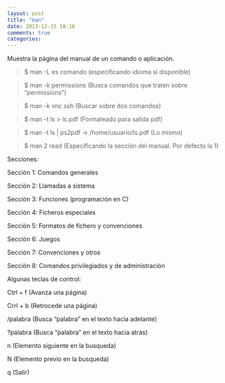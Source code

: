 ```yaml
---
layout: post
title: "man"
date: 2013-12-15 18:16
comments: true
categories: 
---
```

Muestra la página del manual de un comando o aplicación.

>$ man -L es comando (especificando idioma si disponible)

>$ man -k permissions (Busca comandos que traten sobre “permissions”)

>$ man -k vnc ssh (Buscar sobre dos comandos)

>$ man -t ls > ls.pdf (Formateado para salida pdf)

>$ man -t ls | ps2pdf -&gt; /home/usuario/ls.pdf (Lo mismo)

>$ man 2 read (Especificando la sección del manual. Por defecto la 1)

Secciones:

Sección 1: Comandos generales

Sección 2: Llamadas a sistema

Sección 3: Funciones (programación en C)

Sección 4: Ficheros especiales

Sección 5: Formatos de fichero y convenciones

Sección 6: Juegos

Sección 7: Convenciones y otros

Sección 8: Comandos privilegiados y de administración

Algunas teclas de control:

Ctrl + f (Avanza una página)

Crrl + b (Retrocede una página)

/palabra (Busca “palabra” en el texto hacia adelante)

?palabra (Busca “palabra” en el texto hacia atrás)

n (Elemento siguiente en la busqueda)

N (Elemento previo en la busqueda)

q (Salir)

